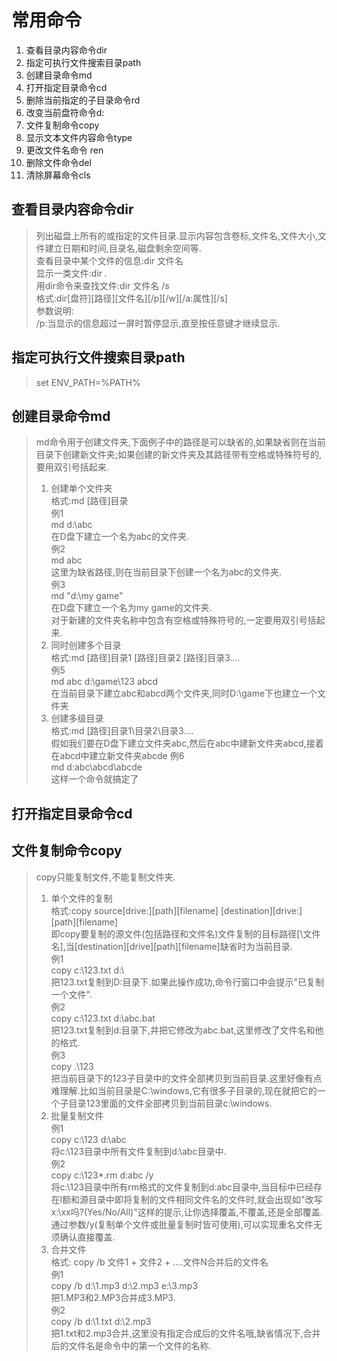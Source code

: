 # 常用命令
1. 查看目录内容命令dir  
2. 指定可执行文件搜索目录path  
3. 创建目录命令md  
4. 打开指定目录命令cd  
5. 删除当前指定的子目录命令rd  
6. 改变当前盘符命令d:  
7. 文件复制命令copy  
8. 显示文本文件内容命令type  
9. 更改文件名命令 ren  
10. 删除文件命令del  
11. 清除屏幕命令cls  

## 查看目录内容命令dir  
> 列出磁盘上所有的或指定的文件目录.显示内容包含卷标,文件名,文件大小,文件建立日期和时间,目录名,磁盘剩余空间等.  
> 查看目录中某个文件的信息:dir 文件名  
> 显示一类文件:dir *.*  
> 用dir命令来查找文件:dir 文件名 /s  
> 格式:dir[盘符][路径][文件名][/p][/w][/a:属性][/s]  
> 参数说明:  
> /p:当显示的信息超过一屏时暂停显示,直至按任意键才继续显示.  

## 指定可执行文件搜索目录path  
> set ENV_PATH=%PATH%

## 创建目录命令md  
> md命令用于创建文件夹,下面例子中的路径是可以缺省的,如果缺省则在当前目录下创建新文件夹;如果创建的新文件夹及其路径带有空格或特殊符号的,要用双引号括起来.  
> 1. 创建单个文件夹  
> 格式:md [路径\]目录  
> 例1  
> md d:\abc  
> 在D盘下建立一个名为abc的文件夹.  
> 例2  
> md abc  
> 这里为缺省路径,则在当前目录下创建一个名为abc的文件夹.  
> 例3  
> md "d:\my game"  
> 在D盘下建立一个名为my game的文件夹.  
> 对于新建的文件夹名称中包含有空格或特殊符号的,一定要用双引号括起来.
> 2. 同时创建多个目录  
> 格式:md [路径]目录1 [路径\]目录2 [路径\]目录3....  
> 例5  
> md abc d:\game\123 abcd  
> 在当前目录下建立abc和abcd两个文件夹,同时D:\game下也建立一个文件夹  
> 3. 创建多级目录  
> 格式:md [路径\]目录1\目录2\目录3\....  
> 假如我们要在D盘下建立文件夹abc,然后在abc中建新文件夹abcd,接着在abcd中建立新文件夹abcde
> 例6  
> md d:abc\abcd\abcde  
> 这样一个命令就搞定了  
## 打开指定目录命令cd 
## 文件复制命令copy  
> copy只能复制文件,不能复制文件夹.  
> 1. 单个文件的复制  
> 格式:copy source[drive:][path][filename] [destination][drive:][path][filename]  
> 即copy要复制的源文件(包括路径和文件名)文件复制的目标路径[\文件名],当[destination][drive][path][filename]缺省时为当前目录.  
> 例1  
> copy c:\123.txt d:\  
> 把123.txt复制到D:目录下.如果此操作成功,命令行窗口中会提示"已复制一个文件".  
> 例2  
> copy c:\123.txt d:\abc.bat  
> 把123.txt复制到d:目录下,并把它修改为abc.bat,这里修改了文件名和他的格式.  
> 例3  
> copy .\123  
> 把当前目录下的123子目录中的文件全部拷贝到当前目录.这里好像有点难理解.比如当前目录是C:\windows,它有很多子目录的,现在就把它的一个子目录123里面的文件全部拷贝到当前目录c:\windows.  
> 2. 批量复制文件  
> 例1  
> copy c:\123 d:\abc  
> 将c:\123目录中所有文件复制到d:\abc目录中.  
> 例2  
> copy c:\123\*.rm d:abc /y  
> 将c:\123目录中所有rm格式的文件复制到d:abc目录中,当目标中已经存在l额和源目录中即将复制的文件相同文件名的文件时,就会出现如"改写x:\xx吗?(Yes/No/All)"这样的提示,让你选择覆盖,不覆盖,还是全部覆盖.通过参数/y(复制单个文件或批量复制时皆可使用),可以实现重名文件无须确认直接覆盖.  
> 3. 合并文件  
> 格式: copy /b 文件1 + 文件2 + ....文件N合并后的文件名  
> 例1  
> copy /b d:\1.mp3 d:\2.mp3 e:\3.mp3  
> 把1.MP3和2.MP3合并成3.MP3.  
> 例2  
> copy /b d:\1.txt d:\2.mp3  
> 把1.txt和2.mp3合并,这里没有指定合成后的文件名哦,缺省情况下,合并后的文件名是命令中的第一个文件的名称.